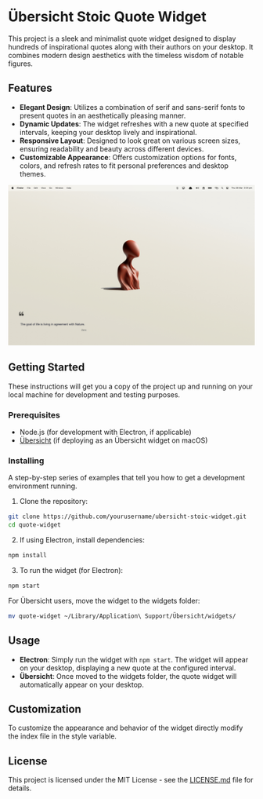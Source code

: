 # Übersicht Stoic Quote Widget

This project is a sleek and minimalist quote widget designed to display hundreds of inspirational quotes along with their authors on your desktop. It combines modern design aesthetics with the timeless wisdom of notable figures.

## Features

- **Elegant Design**: Utilizes a combination of serif and sans-serif fonts to present quotes in an aesthetically pleasing manner.
- **Dynamic Updates**: The widget refreshes with a new quote at specified intervals, keeping your desktop lively and inspirational.
- **Responsive Layout**: Designed to look great on various screen sizes, ensuring readability and beauty across different devices.
- **Customizable Appearance**: Offers customization options for fonts, colors, and refresh rates to fit personal preferences and desktop themes.

![Stoic Widget Screenshot](https://github.com/micah-camargo/ubersicht-stoic-widget/blob/main/msq.widget.arrays/Light%20Text.png)

## Getting Started

These instructions will get you a copy of the project up and running on your local machine for development and testing purposes.

### Prerequisites

- Node.js (for development with Electron, if applicable)
- [Übersicht](http://tracesof.net/uebersicht/) (if deploying as an Übersicht widget on macOS)

### Installing

A step-by-step series of examples that tell you how to get a development environment running.

1. Clone the repository:

```bash
git clone https://github.com/yourusername/ubersicht-stoic-widget.git
cd quote-widget
```

2. If using Electron, install dependencies:

```bash
npm install
```

3. To run the widget (for Electron):

```bash
npm start
```

For Übersicht users, move the widget to the widgets folder:

```bash
mv quote-widget ~/Library/Application\ Support/Übersicht/widgets/
```

## Usage

- **Electron**: Simply run the widget with `npm start`. The widget will appear on your desktop, displaying a new quote at the configured interval.
- **Übersicht**: Once moved to the widgets folder, the quote widget will automatically appear on your desktop.

## Customization

To customize the appearance and behavior of the widget directly modify the index file in the style variable.


## License

This project is licensed under the MIT License - see the [LICENSE.md](LICENSE.md) file for details.
